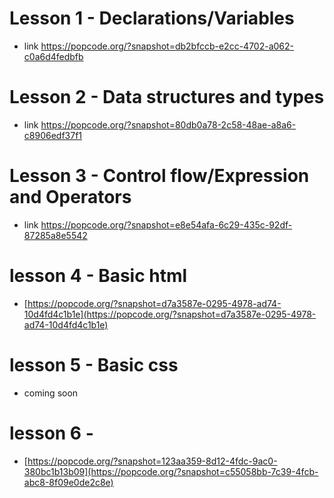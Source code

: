 # Lesson 1 - Declarations/Variables

- link https://popcode.org/?snapshot=db2bfccb-e2cc-4702-a062-c0a6d4fedbfb

# Lesson 2 - Data structures and types
- link https://popcode.org/?snapshot=80db0a78-2c58-48ae-a8a6-c8906edf37f1

# Lesson 3 - Control flow/Expression and Operators
- link https://popcode.org/?snapshot=e8e54afa-6c29-435c-92df-87285a8e5542

# lesson 4 - Basic html
- [https://popcode.org/?snapshot=d7a3587e-0295-4978-ad74-10d4fd4c1b1e](https://popcode.org/?snapshot=d7a3587e-0295-4978-ad74-10d4fd4c1b1e)

# lesson 5 - Basic css
- coming soon

# lesson 6 - 
- [https://popcode.org/?snapshot=123aa359-8d12-4fdc-9ac0-380bc1b13b09](https://popcode.org/?snapshot=c55058bb-7c39-4fcb-abc8-8f09e0de2c8e)

